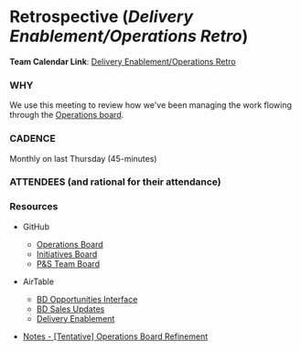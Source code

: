 # Retrospective (_Delivery Enablement/Operations Retro_)

**Team Calendar Link**: [Delivery Enablement/Operations Retro](https://calendar.google.com/calendar/event?action=TEMPLATE&tmeid=M3RsMzk2c3FiaGd0aTVsNXVua241NnRsZGFfMjAyNTAyMjdUMjEwMDAwWiBoY2FtcGJlbGxAMmkyYy5vcmc&tmsrc=hcampbell%402i2c.org&scp=ALL)

### WHY

We use this meeting to review how we've been managing the work flowing through the [Operations board](https://github.com/orgs/2i2c-org/projects/50/views/14).

### CADENCE

Monthly on last Thursday (45-minutes)

### ATTENDEES (and rational for their attendance)

### Resources

-   GitHub

    -   [Operations Board](https://github.com/orgs/2i2c-org/projects/50/views/14)
    -   [Initiatives Board](https://github.com/orgs/2i2c-org/projects/46)
    -   [P&S Team Board](https://github.com/orgs/2i2c-org/projects/57)

-   AirTable

    -   [BD Opportunities Interface](https://airtable.com/appbjBTRIbgRiElkr/pagoeZ7tBweqGCcDo?hZA1Q%3Asort=eyJwZWxNYzBVM2ZrYlIzWkduWiI6W3siY29sdW1uSWQiOiJmbGRtWW0yNGF1R2NrOXB6WCIsImFzY2VuZGluZyI6dHJ1ZX0seyJjb2x1bW5JZCI6ImZsZHBQMGE5OHNzRVVlYjc5IiwiYXNjZW5kaW5nIjpmYWxzZX0seyJjb2x1bW5JZCI6ImZsZGoxUDhJMDZ2elJvQjNsIiwiYXNjZW5kaW5nIjpmYWxzZX1dfQ&hZA1Q=allRecords&hZA1Q%3Agroup=eyJwZWxNYzBVM2ZrYlIzWkduWiI6W119)
    -   [BD Sales Updates](https://airtable.com/appbjBTRIbgRiElkr/pag6v0DXpJBlb7yeq)
    -   [Delivery Enablement](https://airtable.com/appbjBTRIbgRiElkr/pagpZcdEaghJQiYH3?xbbIM=sfsOMZdUBQW7wyW1K)

-   [Notes - [Tentative] Operations Board Refinement](https://docs.google.com/document/d/1WvXamL-f-QNYUVFG2RJPE-9R7iNkn4QkRg9p-s_tFwU/edit?tab=t.0#heading=h.9krs5mief39g)
